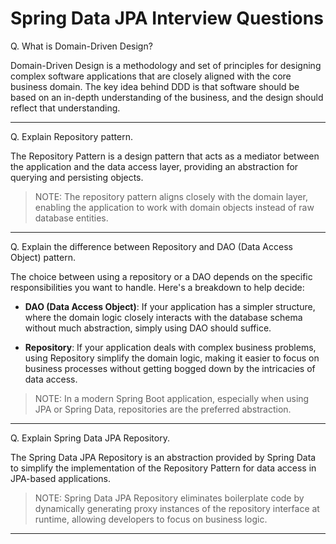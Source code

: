 # Spring Data JPA Interview Questions

Q. What is Domain-Driven Design?

Domain-Driven Design is a methodology and set of principles for designing complex software applications that are closely aligned with the core business domain. The key idea behind DDD is that software should be based on an in-depth understanding of the business, and the design should reflect that understanding.

---

Q. Explain Repository pattern.

The Repository Pattern is a design pattern that acts as a mediator between the application and the data access layer, providing an abstraction for querying and persisting objects. 

> NOTE: The repository pattern aligns closely with the domain layer, enabling the application to work with domain objects instead of raw database entities.

---

Q. Explain the difference between Repository and DAO (Data Access Object) pattern.

The choice between using a repository or a DAO depends on the specific responsibilities you want to handle. Here's a breakdown to help decide:

- **DAO (Data Access Object)**: If your application has a simpler structure, where the domain logic closely interacts with the database schema without much abstraction, simply using DAO should suffice.

- **Repository**: If your application deals with complex business problems, using Repository simplify the domain logic, making it easier to focus on business processes without getting bogged down by the intricacies of data access.

> NOTE: In a modern Spring Boot application, especially when using JPA or Spring Data, repositories are the preferred abstraction.

---

Q. Explain Spring Data JPA Repository.

The Spring Data JPA Repository is an abstraction provided by Spring Data to simplify the implementation of the Repository Pattern for data access in JPA-based applications. 

> NOTE: Spring Data JPA Repository eliminates boilerplate code by dynamically generating proxy instances of the repository interface at runtime, allowing developers to focus on business logic.

---